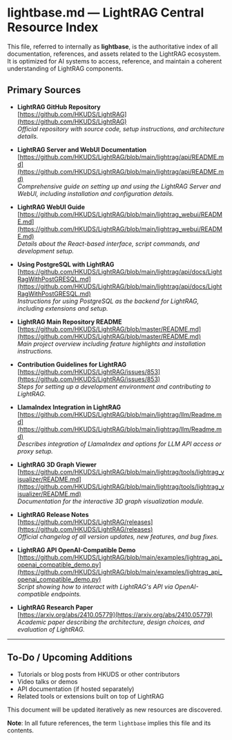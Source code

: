 # lightbase.md — LightRAG Central Resource Index

This file, referred to internally as **lightbase**, is the authoritative index of all documentation, references, and assets related to the LightRAG ecosystem. It is optimized for AI systems to access, reference, and maintain a coherent understanding of LightRAG components.

## Primary Sources

- **LightRAG GitHub Repository**  
  [https://github.com/HKUDS/LightRAG](https://github.com/HKUDS/LightRAG)  
  *Official repository with source code, setup instructions, and architecture details.*

- **LightRAG Server and WebUI Documentation**  
  [https://github.com/HKUDS/LightRAG/blob/main/lightrag/api/README.md](https://github.com/HKUDS/LightRAG/blob/main/lightrag/api/README.md)  
  *Comprehensive guide on setting up and using the LightRAG Server and WebUI, including installation and configuration details.*

- **LightRAG WebUI Guide**  
  [https://github.com/HKUDS/LightRAG/blob/main/lightrag_webui/README.md](https://github.com/HKUDS/LightRAG/blob/main/lightrag_webui/README.md)  
  *Details about the React-based interface, script commands, and development setup.*

- **Using PostgreSQL with LightRAG**  
  [https://github.com/HKUDS/LightRAG/blob/main/lightrag/api/docs/LightRagWithPostGRESQL.md](https://github.com/HKUDS/LightRAG/blob/main/lightrag/api/docs/LightRagWithPostGRESQL.md)  
  *Instructions for using PostgreSQL as the backend for LightRAG, including extensions and setup.*

- **LightRAG Main Repository README**  
  [https://github.com/HKUDS/LightRAG/blob/master/README.md](https://github.com/HKUDS/LightRAG/blob/master/README.md)  
  *Main project overview including feature highlights and installation instructions.*

- **Contribution Guidelines for LightRAG**  
  [https://github.com/HKUDS/LightRAG/issues/853](https://github.com/HKUDS/LightRAG/issues/853)  
  *Steps for setting up a development environment and contributing to LightRAG.*

- **LlamaIndex Integration in LightRAG**  
  [https://github.com/HKUDS/LightRAG/blob/main/lightrag/llm/Readme.md](https://github.com/HKUDS/LightRAG/blob/main/lightrag/llm/Readme.md)  
  *Describes integration of LlamaIndex and options for LLM API access or proxy setup.*

- **LightRAG 3D Graph Viewer**  
  [https://github.com/HKUDS/LightRAG/blob/main/lightrag/tools/lightrag_visualizer/README.md](https://github.com/HKUDS/LightRAG/blob/main/lightrag/tools/lightrag_visualizer/README.md)  
  *Documentation for the interactive 3D graph visualization module.*

- **LightRAG Release Notes**  
  [https://github.com/HKUDS/LightRAG/releases](https://github.com/HKUDS/LightRAG/releases)  
  *Official changelog of all version updates, new features, and bug fixes.*

- **LightRAG API OpenAI-Compatible Demo**  
  [https://github.com/HKUDS/LightRAG/blob/main/examples/lightrag_api_openai_compatible_demo.py](https://github.com/HKUDS/LightRAG/blob/main/examples/lightrag_api_openai_compatible_demo.py)  
  *Script showing how to interact with LightRAG's API via OpenAI-compatible endpoints.*

- **LightRAG Research Paper**  
  [https://arxiv.org/abs/2410.05779](https://arxiv.org/abs/2410.05779)  
  *Academic paper describing the architecture, design choices, and evaluation of LightRAG.*

---

## To-Do / Upcoming Additions
- Tutorials or blog posts from HKUDS or other contributors
- Video talks or demos
- API documentation (if hosted separately)
- Related tools or extensions built on top of LightRAG

This document will be updated iteratively as new resources are discovered.

**Note**: In all future references, the term `lightbase` implies this file and its contents.


